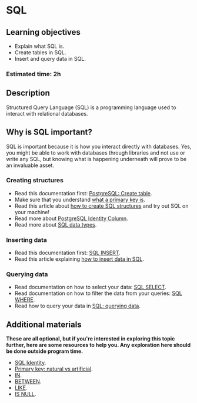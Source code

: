 # SQL

## Learning objectives
- Explain what SQL is.
- Create tables in SQL.
- Insert and query data in SQL.

### Estimated time: 2h

## Description

Structured Query Language (SQL) is a programming language used to interact with relational databases.

## Why is SQL important?

SQL is important because it is how you interact directly with databases. Yes, you might be able to work with databases through libraries and not use or write any SQL, but knowing what is happening underneath will prove to be an invaluable asset.

### Creating structures

- Read this documentation first: [PostgreSQL: Create table](https://www.tutorialspoint.com/postgresql/postgresql_create_table.htm).
- Make sure  that you understand [what a primary key is](https://learnsql.com/blog/primary-key-sql/).
- Read this article about [how to create SQL structures](../articles/sql_creating_structures.md) and try out SQL on your machine!
- Read more about [PostgreSQL Identity Column](https://www.postgresqltutorial.com/postgresql-identity-column/).
- Read more about [SQL data types](https://www.tutorialspoint.com/sql/sql-data-types.htm).


### Inserting data

- Read this documentation first: [SQL INSERT](https://www.tutorialspoint.com/sql/sql-insert-query.htm).
- Read this article explaining [how to insert data in SQL](../articles/sql_inserting_data.md).

### Querying data

- Read documentation on how to select your data: [SQL SELECT](https://www.tutorialspoint.com/sql/sql-select-query.htm).
- Read documentation on how to filter the data from your queries: [SQL WHERE](https://www.tutorialspoint.com/sql/sql-where-clause.htm).
- Read how to query your data in [SQL: querying data](../articles/sql_querying_data.md).


## Additional materials
**These are all optional, but if you're interested in exploring this topic further, here are some resources to help you. Any exploration here should be done outside program time.**

- [SQL Identity](https://www.sqltutorial.org/sql-identity/).
- [Primary key: natural vs artificial](https://sqlstudies.com/2016/08/29/natural-vs-artificial-primary-keys/).
- [IN](https://www.w3schools.com/Sql/sql_in.asp).
- [BETWEEN](https://www.w3schools.com/sql/sql_between.asp).
- [LIKE](https://www.w3schools.com/SQL/sql_like.asp).
- [IS NULL](https://www.zentut.com/sql-tutorial/sql-is/).
